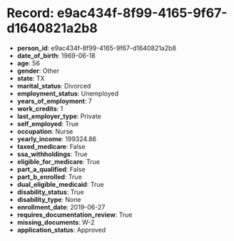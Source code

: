 # Record: e9ac434f-8f99-4165-9f67-d1640821a2b8

- **person_id**: e9ac434f-8f99-4165-9f67-d1640821a2b8
- **date_of_birth**: 1969-06-18
- **age**: 56
- **gender**: Other
- **state**: TX
- **marital_status**: Divorced
- **employment_status**: Unemployed
- **years_of_employment**: 7
- **work_credits**: 1
- **last_employer_type**: Private
- **self_employed**: True
- **occupation**: Nurse
- **yearly_income**: 199324.86
- **taxed_medicare**: False
- **ssa_withholdings**: True
- **eligible_for_medicare**: True
- **part_a_qualified**: False
- **part_b_enrolled**: True
- **dual_eligible_medicaid**: True
- **disability_status**: True
- **disability_type**: None
- **enrollment_date**: 2019-06-27
- **requires_documentation_review**: True
- **missing_documents**: W-2
- **application_status**: Approved